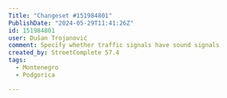 ```yaml
---
Title: "Changeset #151984801"
PublishDate: "2024-05-29T11:41:26Z"
id: 151984801
user: Dušan Trojanović
comment: Specify whether traffic signals have sound signals
created_by: StreetComplete 57.4
tags:
  - Montenegro
  - Podgorica

---
```

